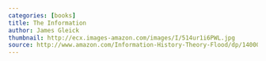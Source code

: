 ```yaml
---
categories: [books]
title: The Information
author: James Gleick
thumbnail: http://ecx.images-amazon.com/images/I/514ur1i6PWL.jpg
source: http://www.amazon.com/Information-History-Theory-Flood/dp/1400096235/ref=sr_1_1?s=books&ie=UTF8&qid=1407422247&sr=1-1&keywords=the+information
---
```

